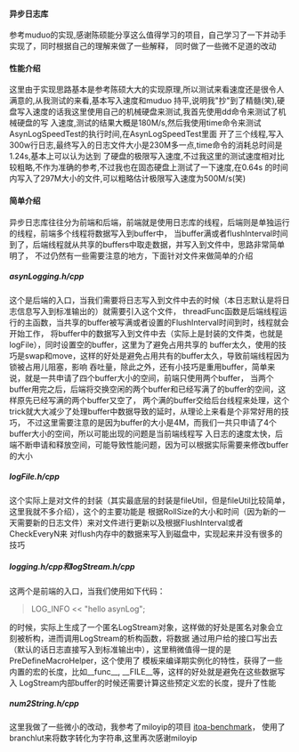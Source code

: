 #### 异步日志库

参考muduo的实现,感谢陈硕能分享这么值得学习的项目，自己学习了一下并动手实现了，同时根据自己的理解来做了一些解释，
同时做了一些微不足道的改动

#### 性能介绍

这里由于实现思路基本是参考陈硕大大的实现原理,所以测试来看速度还是很令人满意的,从我测试的来看,基本写入速度和muduo
持平,说明我"抄"到了精髓(笑),硬盘写入速度的话我这里使用自己的机械硬盘来测试,我首先使用dd命令来测试了机械硬盘的写
入速度,测试的结果大概是180M/s,然后我使用time命令来测试AsynLogSpeedTest的执行时间,在AsynLogSpeedTest里面
开了三个线程,写入300w行日志,最终写入的日志文件大小是230M多一点,time命令的消耗总时间是1.24s,基本上可以认为达到
了硬盘的极限写入速度,不过我这里的测试速度相对比较粗略,不作为准确的参考,不过我也在固态硬盘上测试了一下速度,在0.64s
的时间内写入了297M大小的文件,可以粗略估计极限写入速度为500M/s(笑)

#### 简单介绍

异步日志库往往分为前端和后端，前端就是使用日志库的线程，后端则是单独运行的线程，前端多个线程将数据写入到buffer中，
当buffer满或者flushInterval时间到了，后端线程就从共享的buffers中取走数据，并写入到文件中，思路非常简单明了，
不过仍然有一些需要注意的地方，下面针对文件来做简单的介绍

##### asynLogging.h/cpp

这个是后端的入口，当我们需要将日志写入到文件中去的时候（本日志默认是将日志信息写入到标准输出的）就需要引入这个文件，
threadFunc函数是后端线程运行的主函数，当共享的buffer被写满或者设置的FlushInterval时间到时，线程就会开始工作，
将buffer中的数据写入到文件中去（实际上是封装的文件类，也就是logFile），同时设置空的buffer，这里为了避免占用共享的
buffer太久，使用的技巧是swap和move，这样的好处是避免占用共有的buffer太久，导致前端线程因为锁被占用儿阻塞，影响
吞吐量，除此之外，还有小技巧是重用buffer，简单来说，就是一共申请了四个buffer大小的空间，前端只使用两个buffer，
当两个buffer用完之后，后端将交换空闲的两个buffer和已经写满了的buffer的空间，这样原先已经写满的两个buffer又空了，
两个满的buffer交给后台线程来处理，这个trick就大大减少了处理buffer中数据导致的延时，从理论上来看是个非常好用的技巧，
不过这里需要注意的是因为buffer的大小是4M，而我们一共只申请了4个buffer大小的空间，所以可能出现的问题是当前端线程写
入日志的速度太快，后端不断申请和释放空间，可能导致性能问题，因为可以根据实际需要来修改buffer的大小

##### logFile.h/cpp

这个实际上是对文件的封装（其实最底层的封装是fileUtil，但是fileUtil比较简单，这里我就不多介绍），这个的主要功能是
根据RollSize的大小和时间（因为新的一天需要新的日志文件）来对文件进行更新以及根据FlushInterval或者CheckEveryN来
对flush内存中的数据来写入到磁盘中，实现起来并没有很多的技巧

##### logging.h/cpp和logStream.h/cpp

这两个是前端的入口，当我们使用如下代码：

> LOG_INFO << "hello asynLog";

的时候，实际上生成了一个匿名LogStream对象，这样做的好处是匿名对象会立刻被析构，进而调用LogStream的析构函数，将数据
通过用户给的接口写出去（默认的话日志直接写入到标准输出中），这里稍微值得一提的是PreDefineMacroHelper，这个使用了
模板来编译期实例化的特性，获得了一些内置的宏的长度，比如__func__, __FILE__等，这样的好处就是避免在这些数据写入
LogStream内部buffer的时候还需要计算这些预定义宏的长度，提升了性能

##### num2String.h/cpp

这里我做了一些微小的改动，我参考了miloyip的项目 [itoa-benchmark](https://github.com/miloyip/itoa-benchmark)，
使用了branchlut来将数字转化为字符串,这里再次感谢miloyip

